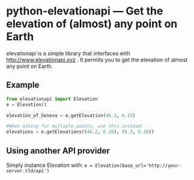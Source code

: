 # python-elevationapi — Get the elevation of (almost) any point on Earth
elevationapi is a simple library that interfaces with 
http://www.elevationapi.xyz . It permits you to get the elevation of almost any 
point on Earth.


## Example
````python
from elevationapi import Elevation
e = Elevation()

elevation_of_Geneva = e.getElevation(46.2, 6.15)

#When asking for multiple points, use this instead:
elevations = e.getElevations((46.2, 6.15), (6.3, 6.20))
````

## Using another API provider
Simply instance Elevation with:
`e = Elevation(base_url='http://your-server.tld/api')`

